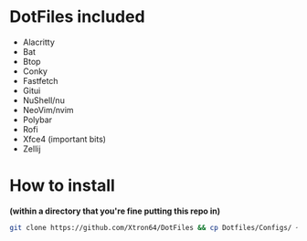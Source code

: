# DotFiles included
- Alacritty
- Bat
- Btop
- Conky
- Fastfetch
- Gitui
- NuShell/nu
- NeoVim/nvim
- Polybar
- Rofi
- Xfce4 (important bits)
- Zellij

# How to install
**(within a directory that you're fine putting this repo in)**
```bash
git clone https://github.com/Xtron64/DotFiles && cp Dotfiles/Configs/ ~/.config/ -r
```
